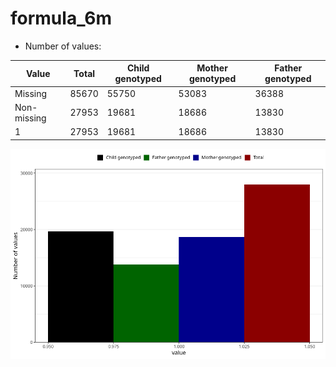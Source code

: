 # formula_6m
- Number of values:

| Value | Total | Child genotyped | Mother genotyped | Father genotyped |
| ----- | ----- | --------------- | ---------------- | ---------------- |
| Missing | 85670 | 55750 | 53083 | 36388 |
| Non-missing | 27953 | 19681 | 18686 | 13830 |
| 1 | 27953 | 19681 | 18686 | 13830 |



![](formula_6m_n.png)



